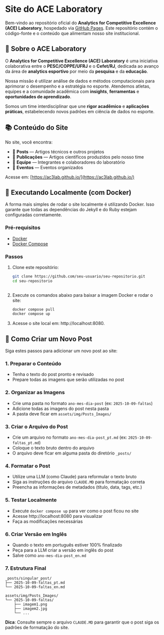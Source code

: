 # Site do ACE Laboratory

Bem-vindo ao repositório oficial do **Analytics for Competitive Excellence (ACE) Laboratory**, hospedado via [GitHub Pages](https://ac3lab.github.io/). Este repositório contém o código-fonte e o conteúdo que alimentam nosso site institucional.

## 🌟 Sobre o ACE Laboratory

O **Analytics for Competitive Excellence (ACE) Laboratory** é uma iniciativa colaborativa entre o **PESC/COPPE/UFRJ** e o **Cefet/RJ**, dedicada ao avanço da área de **analytics esportivo** por meio da **pesquisa** e da **educação**.

Nossa missão é utilizar análise de dados e métodos computacionais para aprimorar o desempenho e a estratégia no esporte. Atendemos atletas, equipes e a comunidade acadêmica com **insights**, **ferramentas** e **oportunidades de aprendizado**.

Somos um time interdisciplinar que une **rigor acadêmico** e **aplicações práticas**, estabelecendo novos padrões em ciência de dados no esporte.

## 📚 Conteúdo do Site

No site, você encontra:

- 📝 **Posts** — Artigos técnicos e outros projetos  
- 📄 **Publicações** — Artigos científicos produzidos pelo nosso time  
- 👥 **Equipe** — Integrantes e colaboradores do laboratório  
- 📅 **Eventos** — Eventos organizados 

Acesse em: [https://ac3lab.github.io/](https://ac3lab.github.io/)

## 🚀 Executando Localmente (com Docker)

A forma mais simples de rodar o site localmente é utilizando Docker. Isso garante que todas as dependências do Jekyll e do Ruby estejam configuradas corretamente.

### Pré-requisitos

- [Docker](https://www.docker.com/)  
- [Docker Compose](https://docs.docker.com/compose/)

### Passos

1. Clone este repositório:
   ```bash
   git clone https://github.com/seu-usuario/seu-repositorio.git
   cd seu-repositorio
  
2. Execute os comandos abaixo para baixar a imagem Docker e rodar o site:
   ```bash
   docker compose pull
   docker compose up

3. Acesse o site local em: http://localhost:8080.

## 📝 Como Criar um Novo Post

Siga estes passos para adicionar um novo post ao site:

### 1. Preparar o Conteúdo
- Tenha o texto do post pronto e revisado
- Prepare todas as imagens que serão utilizadas no post

### 2. Organizar as Imagens
- Crie uma pasta no formato `ano-mes-dia-post` (ex: `2025-10-09-faltas`)
- Adicione todas as imagens do post nesta pasta
- A pasta deve ficar em `assets/img/Posts_Images/`

### 3. Criar o Arquivo do Post
- Crie um arquivo no formato `ano-mes-dia-post_pt.md` (ex: `2025-10-09-faltas_pt.md`)
- Coloque o texto bruto dentro do arquivo
- O arquivo deve ficar em alguma pasta do diretório `_posts/`

### 4. Formatar o Post
- Utilize uma LLM (como Claude) para reformular o texto bruto
- Siga as instruções do arquivo `CLAUDE.MD` para formatação correta
- Preencha as informações de metadados (título, data, tags, etc.)

### 5. Testar Localmente
- Execute `docker compose up` para ver como o post ficou no site
- Acesse http://localhost:8080 para visualizar
- Faça as modificações necessárias

### 6. Criar Versão em Inglês
- Quando o texto em português estiver 100% finalizado
- Peça para a LLM criar a versão em inglês do post
- Salve como `ano-mes-dia-post_en.md`

### 7. Estrutura Final
```
_posts/singular_post/
├── 2025-10-09-faltas_pt.md
└── 2025-10-09-faltas_en.md

assets/img/Posts_Images/
└── 2025-10-09-faltas/
    ├── imagem1.png
    ├── imagem2.jpg
    └── ...
```

**Dica**: Consulte sempre o arquivo `CLAUDE.MD` para garantir que o post siga os padrões de formatação do site.

